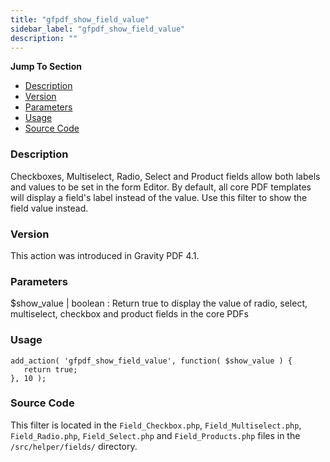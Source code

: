 ```yaml
---
title: "gfpdf_show_field_value"
sidebar_label: "gfpdf_show_field_value"
description: ""
---
```


**Jump To Section**

* [Description](#description)
* [Version](#version)
* [Parameters](#parameters)
* [Usage](#usage)
* [Source Code](#source-code)

### Description 

Checkboxes, Multiselect, Radio, Select and Product fields allow both labels and values to be set in the form Editor. By default, all core PDF templates will display a field's label instead of the value. Use this filter to show the field value instead.

### Version 

This action was introduced in Gravity PDF 4.1.

### Parameters 

$show_value | boolean
:    Return true to display the value of radio, select, multiselect, checkbox and product fields in the core PDFs

### Usage 

```
add_action( 'gfpdf_show_field_value', function( $show_value ) {
   return true;
}, 10 );
```

### Source Code 

This filter is located in the `Field_Checkbox.php`, `Field_Multiselect.php`, `Field_Radio.php`, `Field_Select.php` and `Field_Products.php` files in the `/src/helper/fields/` directory.